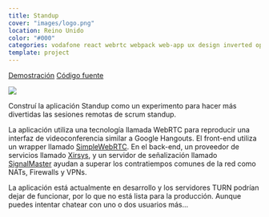 ```yaml
---
title: Standup
cover: "images/logo.png"
location: Reino Unido
color: "#000"
categories: vodafone react webrtc webpack web-app ux design inverted open-source
template: project
---
```


<p class="align-center">
<a class="btn external" role="button" href="https://fingertips-standup.herokuapp.com/" target="_blank">Demostración</a>
<a class="btn github" role="button" href="https://github.com/gazpachu/standup" target="_blank">Código fuente</a>
</p>

![](/work/standup/images/1.png)

Construí la aplicación Standup como un experimento para hacer más divertidas las sesiones remotas de scrum standup.

La aplicación utiliza una tecnología llamada WebRTC para reproducir una interfaz de videoconferencia similar a Google Hangouts. El front-end utiliza un wrapper llamado [SimpleWebRTC](https://github.com/andyet/SimpleWebRTC). En el back-end, un proveedor de servicios llamado [Xirsys](https://xirsys.com/), y un servidor de señalización llamado [SignalMaster](https://github.com/andyet/signalmaster) ayudan a superar los contratiempos comunes de la red como NATs, Firewalls y VPNs.

La aplicación está actualmente en desarrollo y los servidores TURN podrían dejar de funcionar, por lo que no está lista para la producción. Aunque puedes intentar chatear con uno o dos usuarios más...
